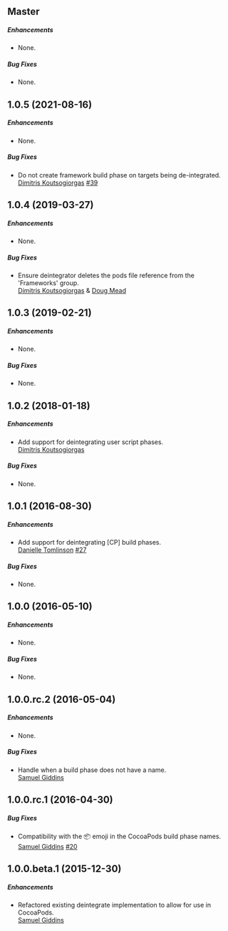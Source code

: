 ## Master

##### Enhancements

* None.  

##### Bug Fixes

* None.  


## 1.0.5 (2021-08-16)

##### Enhancements

* None.  

##### Bug Fixes

* Do not create framework build phase on targets being de-integrated.  
  [Dimitris Koutsogiorgas](https://github.com/dnkoutso)
  [#39](https://github.com/CocoaPods/cocoapods-deintegrate/issues/39)


## 1.0.4 (2019-03-27)

##### Enhancements

* None.  

##### Bug Fixes

* Ensure deintegrator deletes the pods file reference from the 'Frameworks' group.  
  [Dimitris Koutsogiorgas](https://github.com/dnkoutso) & [Doug Mead](https://github.com/dmead28)


## 1.0.3 (2019-02-21)

##### Enhancements

* None.  

##### Bug Fixes

* None.  


## 1.0.2 (2018-01-18)

##### Enhancements

* Add support for deintegrating user script phases.  
  [Dimitris Koutsogiorgas](https://github.com/dnkoutso)

##### Bug Fixes

* None.  


## 1.0.1 (2016-08-30)

##### Enhancements

* Add support for deintegrating [CP] build phases.  
  [Danielle Tomlinson](https://github.com/dantoml)
  [#27](https://github.com/CocoaPods/cocoapods-deintegrate/pull/27)

##### Bug Fixes

* None.  


## 1.0.0 (2016-05-10)

##### Enhancements

* None.  

##### Bug Fixes

* None.  


## 1.0.0.rc.2 (2016-05-04)

##### Enhancements

* None.  

##### Bug Fixes

* Handle when a build phase does not have a name.  
  [Samuel Giddins](https://github.com/segiddins)


## 1.0.0.rc.1 (2016-04-30)

##### Bug Fixes

* Compatibility with the 📦 emoji in the CocoaPods build phase names.  
  [Samuel Giddins](https://github.com/segiddins)
  [#20](https://github.com/CocoaPods/cocoapods-deintegrate/issues/20)

## 1.0.0.beta.1 (2015-12-30)

##### Enhancements

* Refactored existing deintegrate implementation to allow for use in
  CocoaPods.  
  [Samuel Giddins](https://github.com/segiddins)

